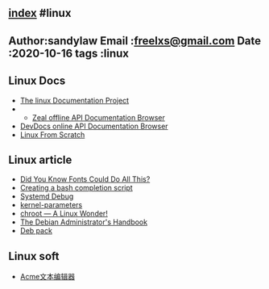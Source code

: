 [index](./index.md)
#linux 
---
Author:sandylaw 
Email :freelxs@gmail.com
Date  :2020-10-16
tags  :linux
---

## Linux Docs
 
 - [The linux Documentation Project](https://tldp.org/)
- - [Zeal offline API Documentation Browser ](https://zealdocs.org/download.html)
- [DevDocs online API Documentation Browser](https://devdocs.io/)
- [Linux From Scratch](https://bf.mengyan1223.wang/lfs/zh_CN/10.0/LFS-BOOK.html)
## Linux article

- [Did You Know Fonts Could Do All This?](https://venam.nixers.net/blog/unix/2020/09/14/playing_with_fonts.html)
- [Creating a bash completion script](https://iridakos.com/programming/2018/03/01/bash-programmable-completion-tutorial)
- [Systemd Debug](https://freedesktop.org/wiki/Software/systemd/Debugging/)
- [kernel-parameters](https://www.kernel.org/doc/html/v4.19/admin-guide/kernel-parameters.html)
- [chroot — A Linux Wonder!](https://medium.com/100-days-of-linux/chroot-a-linux-wonder-fc36ed08087e)
- [The Debian Administrator's Handbook](https://debian-handbook.info/browse/stable/)
- [Deb pack](https://www.debian.org/doc/manuals/packaging-tutorial/packaging-tutorial.en.pdf)
## Linux soft

- [Acme文本编辑器](https://research.swtch.com/acme)
